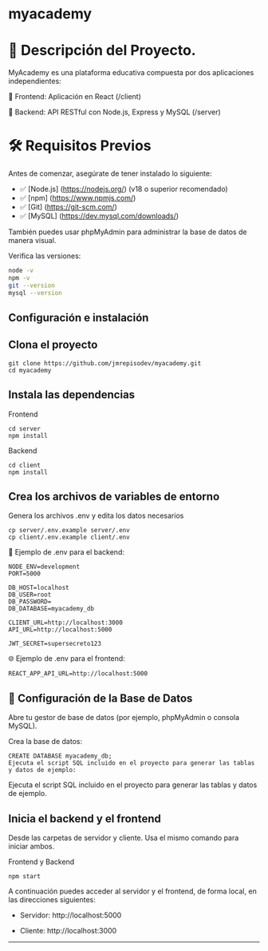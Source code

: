 # myacademy


# 🏫 Descripción del Proyecto.

MyAcademy es una plataforma educativa compuesta por dos aplicaciones independientes:

🎨 Frontend: Aplicación en React (/client)

🧠 Backend: API RESTful con Node.js, Express y MySQL (/server)

# 🛠️ Requisitos Previos

Antes de comenzar, asegúrate de tener instalado lo siguiente:

- ✅ [Node.js] (https://nodejs.org/) (v18 o superior recomendado)
- ✅ [npm] (https://www.npmjs.com/)
- ✅ [Git] (https://git-scm.com/)
- ✅ [MySQL]	(https://dev.mysql.com/downloads/)

También puedes usar phpMyAdmin para administrar la base de datos de manera visual.

Verifica las versiones:

```bash
node -v
npm -v
git --version
mysql --version

```
## Configuración e instalación

## Clona el proyecto
```
git clone https://github.com/jmrepisodev/myacademy.git
cd myacademy
```

## Instala las dependencias

Frontend
````
cd server
npm install
````

Backend
````
cd client
npm install
````
## Crea los archivos de variables de entorno

Genera los archivos .env y edita los datos necesarios

````
cp server/.env.example server/.env
cp client/.env.example client/.env
````

🔧 Ejemplo de .env para el backend:
````
NODE_ENV=development
PORT=5000

DB_HOST=localhost
DB_USER=root
DB_PASSWORD=
DB_DATABASE=myacademy_db

CLIENT_URL=http://localhost:3000
API_URL=http://localhost:5000

JWT_SECRET=supersecreto123
````

🌐 Ejemplo de .env para el frontend:
````
REACT_APP_API_URL=http://localhost:5000
````

## 🧱 Configuración de la Base de Datos
Abre tu gestor de base de datos (por ejemplo, phpMyAdmin o consola MySQL).

Crea la base de datos:
````
CREATE DATABASE myacademy_db;
Ejecuta el script SQL incluido en el proyecto para generar las tablas y datos de ejemplo:
````

Ejecuta el script SQL incluido en el proyecto para generar las tablas y datos de ejemplo.

## Inicia el backend y el frontend

Desde las carpetas de servidor y cliente. Usa el mismo comando para iniciar ambos.

Frontend y Backend

````
npm start
````

A continuación puedes acceder al servidor y el frontend, de forma local, en las direcciones siguientes:

- Servidor: http://localhost:5000

- Cliente:  http://localhost:3000

---------------